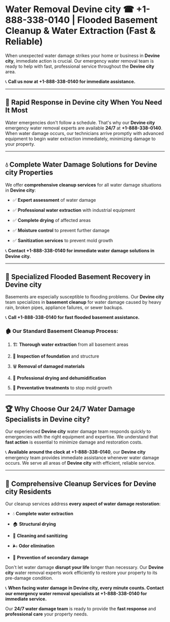 # Water Removal Devine city ☎ +1-888-338-0140 | Flooded Basement Cleanup & Water Extraction (Fast & Reliable)

When unexpected water damage strikes your home or business in **Devine city**, immediate action is crucial. Our emergency water removal team is ready to help with fast, professional service throughout the **Devine city** area. 

📞 **Call us now at +1-888-338-0140 for immediate assistance.**
---
## 🚀 Rapid Response in Devine city When You Need It Most
Water emergencies don't follow a schedule. That's why our **Devine city** emergency water removal experts are available **24/7** at **+1-888-338-0140**. When water damage occurs, our technicians arrive promptly with advanced equipment to begin water extraction immediately, minimizing damage to your property.
---
## 💧 Complete Water Damage Solutions for Devine city Properties
We offer **comprehensive cleanup services** for all water damage situations in **Devine city**:
- ✅ **Expert assessment** of water damage  
- ✅ **Professional water extraction** with industrial equipment  
- ✅ **Complete drying** of affected areas  
- ✅ **Moisture control** to prevent further damage  
- ✅ **Sanitization services** to prevent mold growth  
📞 **Contact +1-888-338-0140 for immediate water damage solutions in Devine city.**
---
## 🌊 Specialized Flooded Basement Recovery in Devine city
Basements are especially susceptible to flooding problems. Our **Devine city** team specializes in **basement cleanup** for water damage caused by heavy rain, broken pipes, appliance failures, or sewer backups. 
📞 **Call +1-888-338-0140 for fast flooded basement assistance.**
### 🏚️ Our Standard Basement Cleanup Process:
1. 🏗️ **Thorough water extraction** from all basement areas  
2. 🔎 **Inspection of foundation** and structure  
3. 🗑️ **Removal of damaged materials**  
4. 💨 **Professional drying and dehumidification**  
5. 🚫 **Preventative treatments** to stop mold growth  
---
## 🏆 Why Choose Our 24/7 Water Damage Specialists in Devine city?
Our experienced **Devine city** water damage team responds quickly to emergencies with the right equipment and expertise. We understand that **fast action** is essential to minimize damage and restoration costs.
📞 **Available around the clock at +1-888-338-0140**, our **Devine city** emergency team provides immediate assistance whenever water damage occurs. We serve all areas of **Devine city** with efficient, reliable service.
---
## 🧹 Comprehensive Cleanup Services for Devine city Residents
Our cleanup services address **every aspect of water damage restoration**:
- 💧 **Complete water extraction**  
- 🏠 **Structural drying**  
- 🧼 **Cleaning and sanitizing**  
- 🌬️ **Odor elimination**  
- 🚫 **Prevention of secondary damage**  
Don't let water damage **disrupt your life** longer than necessary. Our **Devine city** water removal experts work efficiently to restore your property to its pre-damage condition.
📞 **When facing water damage in Devine city, every minute counts. Contact our emergency water removal specialists at +1-888-338-0140 for immediate service.**
Our **24/7 water damage team** is ready to provide the **fast response** and **professional care** your property needs.
